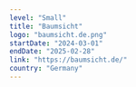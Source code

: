 ```yaml
---
level: "Small"
title: "Baumsicht"
logo: "baumsicht.de.png"
startDate: "2024-03-01"
endDate: "2025-02-28"
link: "https://baumsicht.de/"
country: "Germany"
---
```

